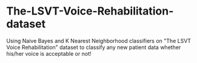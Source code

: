 # The-LSVT-Voice-Rehabilitation-dataset
Using Naive Bayes and K Nearest Neighborhood classifiers on "The LSVT Voice Rehabilitation" dataset to classify any new patient data whether his/her voice is acceptable or not!  
